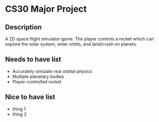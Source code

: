 # CS30 Major Project

## Description
A 2D space flight simulator game. The player controls a rocket which can explore the solar system, enter orbits, and land/crash on planets.

## Needs to have list
- Accurately simulate real orbital physics
- Multiple planetary bodies
- Player-controlled rocket

## Nice  to have list
- thing 1
- thing 2
